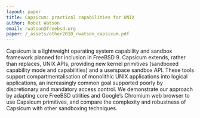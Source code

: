 ```yaml
---
layout: paper
title: Capsicum: practical capabilities for UNIX
author: Robet Watson
email: rwatson@freebsd.org
paper: /_assets/other2010_rwatson_capsicum.pdf
---
```

Capsicum is a lightweight operating system capability and sandbox framework planned for inclusion  in FreeBSD 9. Capsicum extends, rather than replaces, UNIX APIs, providing new kernel primitives (sandboxed capability mode and capabilities) and a userspace sandbox API. These tools support compartmentalisation of monolithic UNIX applications into logical applications, an increasingly common goal supported poorly by discretionary and mandatory access control. We demonstrate our approach by adapting core FreeBSD utilities and Google’s Chromium web browser to use Capsicum primitives, and compare the complexity and robustness of Capsicum with other sandboxing techniques.
